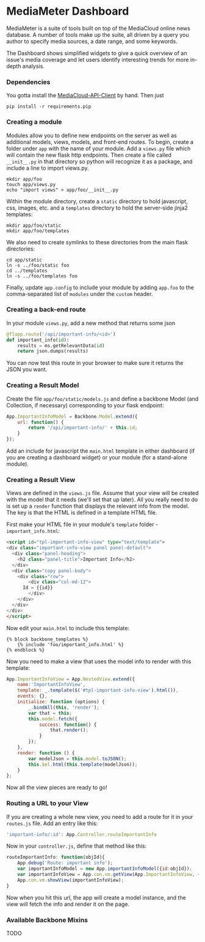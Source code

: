 # MediaMeter Dashboard

MediaMeter is a suite of tools built on top of the MediaCloud online news database. A 
number of tools make up the suite, all driven by a query you author to specify media 
sources, a date range, and some keywords.

The Dashboard shows simplified widgets to give a quick overview of an issue's 
media coverage and let users identify interesting trends for more in-depth analysis. 

### Dependencies

You gotta install the [MediaCloud-API-Client](https://github.com/c4fcm/MediaCloud-API-Client) 
by hand.  Then just
```
pip install -r requirements.pip
```

### Creating a module

Modules allow you to define new endpoints on the server as well as
additional models, views, models, and front-end routes.
To begin, create a folder under `app` with the name of your module.
Add a `views.py` file which will contain the new flask http endpoints.
Then create a file called `__init__.py` in that directory so python will
recognize it as a package, and include a line to import views.py.

    mkdir app/foo
    touch app/views.py
    echo "import views" > app/foo/__init__.py
    
Within the module directory, create a `static` directory to hold javascript,
css, images, etc. and a `templates` directory to hold the server-side
jinja2 templates:

    mkdir app/foo/static
    mkdir app/foo/templates
    
We also need to create symlinks to these directories from the main flask
directories:

    cd app/static
    ln -s ../foo/static foo
    cd ../templates
    ln -s ../foo/templates foo

Finally, update `app.config` to include your module by adding `app.foo`
to the comma-separated list of `modules` under the `custom` header.

### Creating a back-end route

In your module `views.py`, add a new method that returns some json
```python
@flapp.route('/api/important-info/<id>')
def important_info(id):
    results = ms.getRelevantData(id)
    return json.dumps(results)
```
You can now test this route in your browser to make sure it returns the JSON you want.

### Creating a Result Model

Create the file `app/foo/static/models.js` and define a backbone
Model (and Collection, if necessary) corresponding to your flask endpoint:
```javascript
App.ImportantInfoModel = Backbone.Model.extend({
    url: function() {
        return '/api/important-info/' + this.id;
    }
});
```
Add an include for javascript the `main.html` template in either dashboard (if you are creating
a dashboard widget) or your module (for a stand-alone module).

### Creating a Result View ###

Views are defined in the `views.js` file.  Assume that your view will be created with the 
model that it needs (we'll set that up later).  All you really need to do is set up a `render` 
function that displays the relevant info from the model.  The key is that the HTML is defined 
in a template HTML file.  

First make your HTML file in your module's `template` folder - 
`important_info.html`:
```html
<script id="tpl-important-info-view" type="text/template">
<div class="important-info-view panel panel-default">
  <div class="panel-heading">
    <h2 class="panel-title">Important Info</h2>
  </div>
  <div class="copy panel-body">
  	<div class="row">
  		<div class="col-md-12">
      Id = {{id}}
  		</div>
  	</div>
  </div>
</div>
</script>
```
Now edit your `main.html` to include this template:
```
{% block backbone_templates %}
    {% include 'foo/important_info.html' %}
{% endblock %}
```

Now you need to make a view that uses the model info to render with this template:
```javascript
App.ImportantInfoView = App.NestedView.extend({
    name:'ImportantInfoView',
    template: _.template($('#tpl-important-info-view').html()),
    events: {},
    initialize: function (options) {
        _.bindAll(this, 'render');
        var that = this;
        this.model.fetch({
            success: function() {
                that.render();
            }
        });
    },
    render: function () {
        var modelJson = this.model.toJSON();
        this.$el.html(this.template(modelJson));
    }
};
```
Now all the view pieces are ready to go!

### Routing a URL to your View ###

If you are creating a whole new view, you need to add a route for it in your `routes.js` file.
Add an entry like this:
```javascript
'important-info/:id': App.Controller.routeImportantInfo
```

Now in your `controller.js`, define that method like this:
```javascript
routeImportantInfo: function(objId){
    App.debug('Route: important info');
	var importantInfoModel = new App.importantInfoModel({id:objId});
    var importantInfoView = App.con.vm.getView(App.ImportantInfoView, {model:importantInfoModel});
    App.con.vm.showView(importantInfoView);
}
```

Now when you hit this url, the app will create a model instance, and the view will fetch the info 
and render it on the page. 

### Available Backbone Mixins ###

TODO
